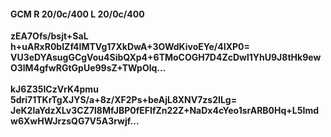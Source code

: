 #### GCM R 20/0c/400 L 20/0c/400
**zEA7Ofs/bsjt+SaL**<br/>**h+uARxR0bIZf4IMTVg17XkDwA+3OWdKivoEYe/4IXP0=**<br/>**VU3eDYAsugGCgVou4SibQXp4+6TMoCOGH7D4ZcDwl1YhU9J8tHk9ewO3lM4gfwRGtGpUe99sZ+TWpOlq...**<br/><br/>
**kJ6Z35ICzVrK4pmu**<br/>**5dri71TKrTgXJYS/a+8z/XF2Ps+beAjL8XNV7zs2ILg=**<br/>**JeK2laYdzXLv3CZ7l8MfJBP0fEFIfZn22Z+NaDx4cYeo1srARB0Hq+L5Imdw6XwHWJrzsQG7V5A3rwjf...**